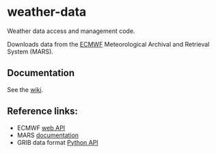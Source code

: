 # weather-data
Weather data access and management code.

Downloads data from the [ECMWF](https://www.ecmwf.int/) Meteorological Archival and Retrieval System (MARS).

## Documentation
See the [wiki](https://github.com/JozefStefanInstitute/weather-data/wiki).

## Reference links:
- ECMWF [web API](https://software.ecmwf.int/wiki/display/WEBAPI/ECMWF+Web+API+Home)
- MARS [documentation](https://software.ecmwf.int/wiki/display/UDOC/MARS+user+documentation)
- GRIB data format [Python API](https://software.ecmwf.int/wiki/display/ECC/ecCodes+Home)
